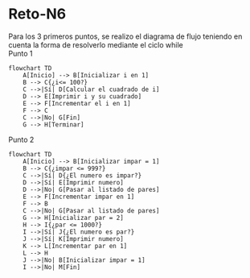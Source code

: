 # Reto-N6
Para los 3 primeros puntos, se realizo el diagrama de flujo teniendo en cuenta la forma de resolverlo mediante el ciclo while <br>
Punto 1
```mermaid
flowchart TD
    A[Inicio] --> B[Inicializar i en 1]
    B --> C{¿i<= 100?}
    C -->|Sí| D[Calcular el cuadrado de i]
    D --> E[Imprimir i y su cuadrado]
    E --> F[Incrementar el i en 1]
    F --> C
    C -->|No| G[Fin]
    G --> H[Terminar]
```
Punto 2
```mermaid
flowchart TD
    A[Inicio] --> B[Inicializar impar = 1]
    B --> C{¿impar <= 999?}
    C -->|Sí| D{¿El numero es impar?}
    D -->|Sí| E[Imprimir numero]
    D -->|No| G[Pasar al listado de pares]
    E --> F[Incrementar impar en 1]
    F --> B
    C -->|No| G[Pasar al listado de pares]
    G --> H[Inicializar par = 2]
    H --> I{¿par <= 1000?}
    I -->|Sí| J{¿El numero es par?}
    J -->|Sí| K[Imprimir numero]
    K --> L[Incrementar par en 1]
    L --> H
    J -->|No| B[Inicializar impar = 1]
    I -->|No| M[Fin]
    

```

